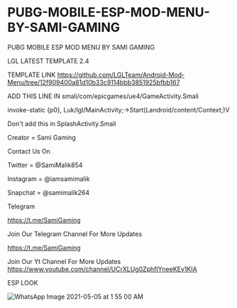 # PUBG-MOBILE-ESP-MOD-MENU-BY-SAMI-GAMING

PUBG MOBILE ESP MOD MENU BY SAMI GAMING

LGL LATEST TEMPLATE 2.4

TEMPLATE LINK
https://github.com/LGLTeam/Android-Mod-Menu/tree/12f909400a81d10b33c9114bbb3851925bfbb167


ADD THIS LINE IN smali/com/epicgames/ue4/GameActivity.Smali

invoke-static {p0}, Luk/lgl/MainActivity;->Start(Landroid/content/Context;)V

Don't add this in SplashActivity.Smali

Creator = Sami Gaming

Contact Us On

Twitter = @SamiMalik854

Instagram = @iamsamimalik

Snapchat = @samimalik264

Telegram

https://t.me/SamiGaming

Join Our Telegram Channel For More Updates

https://t.me/SamiGaming

Join Our Yt Channel For More Updates
https://www.youtube.com/channel/UCrXLUg0ZphfIYneeKEv1KIA

ESP LOOK

![WhatsApp Image 2021-05-05 at 1 55 00 AM](https://user-images.githubusercontent.com/79246283/117070646-7872ba00-ad47-11eb-9841-f7293e0afcc2.jpeg)
